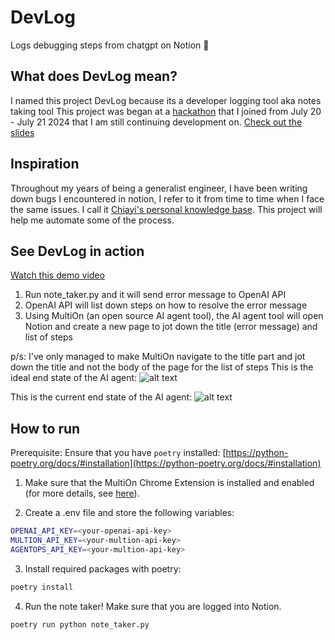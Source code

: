 # DevLog

Logs debugging steps from chatgpt on Notion  🚀

## What does DevLog mean?

I named this project DevLog because its a developer logging tool aka notes taking tool
This project was began at a [hackathon](https://lu.ma/ai-agents-2.0?tk=36NHJB) that I joined from July 20 - July 21 2024 that I am still continuing development on.
[Check out the slides](https://docs.google.com/presentation/d/14rrUprHQya8ZeVnUZJa3k7JcwZ33gGzgg-bjTa2g1oo/edit?usp=sharing)


## Inspiration

Throughout my years of being a generalist engineer, I have been writing down bugs I encountered in notion, I refer to it from time to time when I face the same issues. I call it [Chiayi's personal knowledge base](https://grape-wolf-71f.notion.site/bebb78024ff9423d9121d010f2b848c5?v=13a5b21ed1ca4bee83258bf0dcb22dae&pvs=4).
This project will help me automate some of the process.

## See DevLog in action
[Watch this demo video](https://www.loom.com/share/3fa6e41b0dcd4be6b2cba05cdbe77880)

1. Run note_taker.py and it will send error message to OpenAI API
2. OpenAI API will list down steps on how to resolve the error message
3. Using MultiOn (an open source AI agent tool), the AI agent tool will open Notion and create a new page to jot down the title (error message) and list of steps

p/s: I've only managed to make MultiOn navigate to the title part and jot down the title and not the body of the page for the list of steps
This is the ideal end state of the AI agent:
![alt text](https://github.com/seowchiayi/multion-hackathon/blob/main/devlog-ideal-state.png)

This is the current end state of the AI agent:
![alt text](https://github.com/seowchiayi/multion-hackathon/blob/main/devlog-current-state.png)

## How to run

Prerequisite: Ensure that you have `poetry` installed: [https://python-poetry.org/docs/#installation](https://python-poetry.org/docs/#installation)

1. Make sure that the MultiOn Chrome Extension is installed and enabled (for more details, see [here](https://docs.multion.ai/learn/browser-extension)).

2. Create a .env file and store the following variables:

```bash
OPENAI_API_KEY=<your-openai-api-key>
MULTION_API_KEY=<your-multion-api-key>
AGENTOPS_API_KEY=<your-multion-api-key>
```

3. Install required packages with poetry:

```bash
poetry install
```

4. Run the note taker! Make sure that you are logged into Notion.

```bash
poetry run python note_taker.py
```
